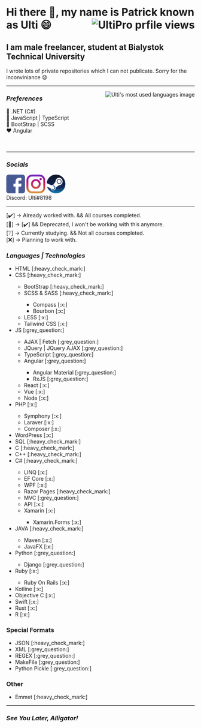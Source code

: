 # Hi there 👋, my name is Patrick known as Ulti 😄 <img src="https://komarev.com/ghpvc/?username=UltiPro&label=Profile%20views&color=blueviolet&style=for-the-badge" alt="UltiPro prfile views" align="right"/>

## I am male freelancer, student at Bialystok Technical University

I wrote lots of private repositories which I can not publicate. Sorry for the inconviniance :anguished:

<hr/>

<img src="https://github-readme-stats.vercel.app/api/top-langs/?username=UltiPro&layout=compact" alt="Ulti's most used languages image" align="right" />

### <i>Preferences</i>
:yellow_heart: .NET (C#)<br/>
:blue_heart: JavaScript | TypeScript<br/>
:purple_heart: BootStrap | SCSS<br/>
:heart: Angular <br/>
<br/><br/>

<hr/>
  
### <i>Socials</i>

<a href="https://www.facebook.com/patryk.ulti/"><img src="./icons/facebook.png" width="50"/></a>
<a href="https://www.instagram.com/ulti_pl/"><img src="./icons/instagram.png" width="50"/></a>
<a href="https://steamcommunity.com/id/ulti_pro/"><img src="./icons/steam.png" width="50"/></a>
<br/>
Discord: Ulti#8198

<hr/>

[:heavy_check_mark:] -> Already worked with. && All courses completed.<br/>
[:floppy_disk:] -> [:heavy_check_mark:] && Deprecated, I won't be working with this anymore.<br/>
[:grey_question:] -> Currently studying. && Not all courses completed.<br/>
[:x:] -> Planning to work with.<br/>

### <i>Languages | Technologies</i>

<ul>
  <li>HTML [:heavy_check_mark:]</li>
  <li>CSS [:heavy_check_mark:]</li>
    <ul>
      <li>BootStrap [:heavy_check_mark:]</li>
      <li>SCSS & SASS [:heavy_check_mark:]</li>
        <ul>
          <li>Compass [:x:]</li>
          <li>Bourbon [:x:]</li>
        </ul>
      <li>LESS [:x:]</li>
      <li>Tailwind CSS [:x:]</li>
    </ul>
  <li>JS [:grey_question:]</li>
    <ul>
      <li>AJAX | Fetch [:grey_question:]</li>
      <li>JQuery | JQuery AJAX [:grey_question:]</li>
      <li>TypeScript [:grey_question:]</li>
      <li>Angular [:grey_question:]</li>
        <ul>
          <li>Angular Material [:grey_question:]</li>
          <li>RxJS [:grey_question:]</li>
        </ul>
      <li>React [:x:]</li>
      <li>Vue [:x:]</li>
      <li>Node [:x:]</li>
    </ul>
  <li>PHP [:x:]</li>
     <ul>
      <li>Symphony [:x:]</li>
      <li>Laraver [:x:]</li>
      <li>Composer [:x:]</li>
     </ul>
  <li>WordPress [:x:]</li>
  <li>SQL [:heavy_check_mark:]</li>
  <li>C [:heavy_check_mark:]</li>
  <li>C++ [:heavy_check_mark:]</li>
  <li>C# [:heavy_check_mark:]</li>
     <ul>
        <li>LINQ [:x:]</li>
        <li>EF Core [:x:]</li>
        <li>WPF [:x:]</li>
        <li>Razor Pages [:heavy_check_mark:]</li>
        <li>MVC [:grey_question:]</li>
        <li>API [:x:]</li>
        <li>Xamarin [:x:]</li>
             <ul>
                <li>Xamarin.Forms [:x:]</li>
             </ul>
     </ul>
  <li>JAVA [:heavy_check_mark:]</li>
     <ul>
        <li>Maven [:x:]</li>
        <li>JavaFX [:x:]</li>
     </ul>
  <li>Python [:grey_question:]</li>
     <ul>
        <li>Django [:grey_question:]</li>
     </ul>
  <li>Ruby [:x:]</li>
    <ul>
        <li>Ruby On Rails [:x:]</li>
     </ul>
  <li>Kotline [:x:]</li>
  <li>Objective C [:x:]</li>
  <li>Swift [:x:]</li>
  <li>Rust [:x:]</li>
  <li>R [:x:]</li>
</ul>

### Special Formats

<ul>  
  <li>JSON [:heavy_check_mark:]</li>
  <li>XML [:grey_question:]</li>
  <li>REGEX [:grey_question:]</li>
  <li>MakeFile [:grey_question:]</li>
  <li>Python Pickle [:grey_question:]</li>
</ul>

### Other

<ul>
  <li>Emmet [:heavy_check_mark:]</li>
</ul>

<hr/>

### <i>See You Later, Alligator!</i>
